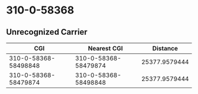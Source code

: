 # 310-0-58368
## Unrecognized Carrier


| CGI | Nearest CGI | Distance |
|-----|-------------|----------|
| 310-0-58368-58498848 | 310-0-58368-58479874 | 25377.9579444 |
| 310-0-58368-58479874 | 310-0-58368-58498848 | 25377.9579444 |
